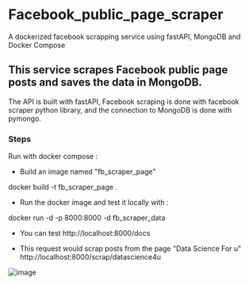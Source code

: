 # Facebook_public_page_scraper
A dockerized facebook scrapping service using fastAPI, MongoDB and Docker Compose


## This service scrapes Facebook public page posts and saves the data in MongoDB.

The API is built with fastAPI, Facebook scraping is done with facebook scraper python library, and the connection to MongoDB is done with pymongo.

### Steps 

Run with docker compose :

- Build an image named "fb_scraper_page"

docker build -t fb_scraper_page .

- Run the docker image and test it locally with :

docker run -d -p 8000:8000 -d fb_scraper_data

- You can test http://localhost:8000/docs

- This request would scrap posts from the page "Data Science For u"
 http://localhost:8000/scrap/datascience4u


![image](https://user-images.githubusercontent.com/62955267/182714643-68f03cb0-27d6-4785-a004-fb2f75e554c4.png)



